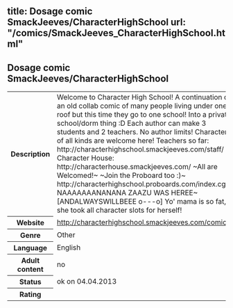 title: Dosage comic SmackJeeves/CharacterHighSchool
url: "/comics/SmackJeeves_CharacterHighSchool.html"
---
Dosage comic SmackJeeves/CharacterHighSchool
-----------------------------------------

<table class="comicinfo">
<tr>
<th>Description</th><td>Welcome to Character High School! A continuation of an old collab comic of many people living under one roof but this time they go to one school! Into a private school/dorm thing :D Each author can make 3 students and 2 teachers. No author limits! Characters of all kinds are welcome here! Teachers so far: http://characterhighschool.smackjeeves.com/staff/ Character House: http://characterhouse.smackjeeves.com/ ~All are Welcomed!~ ~Join the Proboard too :)~ http://characterhighschool.proboards.com/index.cgi NAAAAAAANANANA ZAAZU WAS HEREE~ [ANDALWAYSWILLBEEE o---o] Yo' mama is so fat, she took all character slots for herself!</td>
</tr>
<tr>
<th>Website</th><td><a href="http://characterhighschool.smackjeeves.com/comics/">http://characterhighschool.smackjeeves.com/comics/</a></td>
</tr>
<tr>
<th>Genre</th><td>Other</td>
</tr>
<tr>
<th>Language</th><td>English</td>
</tr>
<tr>
<th>Adult content</th><td>no</td>
</tr>
<tr>
<th>Status</th><td>ok on 04.04.2013</td>
</tr>
<tr>
<th>Rating</th><td><div class="g-plusone" data-size="standard" data-annotation="bubble"
 data-href="http://characterhighschool.smackjeeves.com/comics/"></div></td>
</tr>
</table>
<script type="text/javascript">
  (function() {
    var po = document.createElement('script'); po.type = 'text/javascript'; po.async = true;
    po.src = 'https://apis.google.com/js/plusone.js';
    var s = document.getElementsByTagName('script')[0]; s.parentNode.insertBefore(po, s);
  })();
</script>
